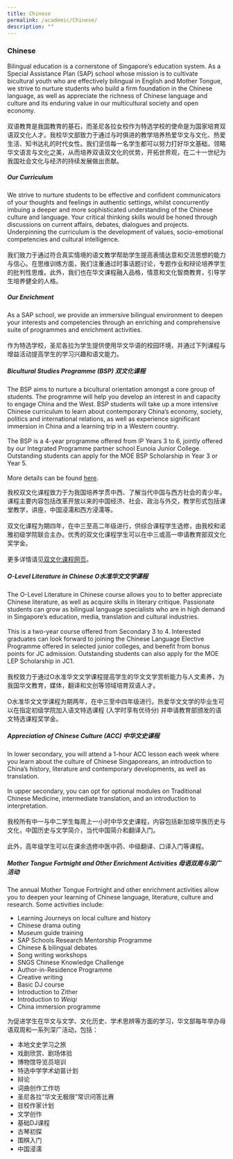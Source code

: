 ```yaml
---
title: Chinese
permalink: /academic/Chinese/
description: ""
---
```


### **Chinese**
Bilingual education is a cornerstone of Singapore’s education system. As a Special Assistance Plan (SAP) school whose mission is to cultivate bicultural youth who are effectively bilingual in English and Mother Tongue, we strive to nurture students who build a firm foundation in the Chinese language, as well as appreciate the richness of Chinese language and culture and its enduring value in our multicultural society and open economy.<br><br>双语教育是我国教育的基石，而圣尼各拉女校作为特选学校的使命是为国家培育双语双文化人才。我校华文部致力于通过与时俱进的教学培养热爱华文与文化、热爱生活、知书达礼的时代女性。我们坚信每一名学生都可以努力打好华文基础，领略华文语言与文化之美，从而培养双语双文化的优势，开拓世界观，在二十一世纪为我国社会文化与经济的持续发展做出贡献。  

##### **Our Curriculum**
We strive to nurture students to be effective and confident communicators of your thoughts and feelings in authentic settings, whilst concurrently imbuing a deeper and more sophisticated understanding of the Chinese culture and language. Your critical thinking skills would be honed through discussions on current affairs, debates, dialogues and projects. Underpinning the curriculum is the development of values, socio-emotional competencies and cultural intelligence.<br><br>我们致力于通过符合真实情境的语文教学帮助学生提高表情达意和交流思想的能力与信心。在思维训练方面，我们注重通过时事话题讨论，专题作业和辩论培养学生的批判性思维。此外，我们也在华文课程融入品格，情意和文化智商教育，引导学生培养健全的人格。

##### **Our Enrichment**
As a SAP school, we provide an immersive bilingual environment to deepen your interests and competencies through an enriching and comprehensive suite of programmes and enrichment activities.<br><br>作为特选学校，圣尼各拉为学生提供使用华文华语的校园环境，并通过下列课程与增益活动提高学生的学习兴趣和语文能力。

##### **Bicultural Studies Programme (BSP) 双文化课程**
The BSP aims to nurture a bicultural orientation amongst a core group of students. The programme will help you develop an interest in and capacity to engage China and the West. BSP students will take up a more intensive Chinese curriculum to learn about contemporary China’s economy, society, politics and international relations, as well as experience significant immersion in China and a learning trip in a Western country.<br><br>The BSP is a 4-year programme offered from IP Years 3 to 6, jointly offered by our Integrated Programme partner school Eunoia Junior College. Outstanding students can apply for the MOE BSP Scholarship in Year 3 or Year 5.<br><br>More details can be found&nbsp;[here](/flagship-programmes/talent-development/bicultural-studies-programme/).

我校双文化课程致力于为我国培养学贯中西、了解当代中国与西方社会的青少年。课程主要内容包括改革开放以来的中国经济、社会、政治与外交，教学形式包括课堂教学，讲座，中国浸濡和西方浸濡等。<br><br>双文化课程为期四年，在中三至高二年级进行，供综合课程学生选修，由我校和诺雅初级学院联合主办。优秀的双文化课程学生可以在中三或高一申请教育部双文化奖学金。<br><br>更多详情请见[双文化课程网页](/flagship-programmes/talent-development/bicultural-studies-programme/)。

##### **O-Level Literature in Chinese O水准华文文学课程**
The O-Level Literature in Chinese course allows you to to better appreciate Chinese literature, as well as acquire skills in literary critique. Passionate students can grow as bilingual language specialists who are in high demand in Singapore’s education, media, translation and cultural industries.<br><br>This is a two-year course offered from Secondary 3 to 4. Interested graduates can look forward to joining the Chinese Language Elective Programme offered in selected junior colleges, and benefit from bonus points for JC admission. Outstanding students can also apply for the MOE LEP Scholarship in JC1.<br><br>我校致力于通过O水准华文文学课程提高学生的华文文学赏析能力与人文素养，为我国华文教育，媒体，翻译和文创等领域培育双语人才。<br><br>O水准华文文学课程为期两年，在中三至中四年级进行。热爱华文文学的毕业生可以在指定初级学院加入语文特选课程 (入学时享有优待分) 并申请教育部颁发的语文特选课程奖学金。

##### **Appreciation of Chinese Culture (ACC) 中华文史课程**
In lower secondary, you will attend a 1-hour ACC lesson each week where you learn about the culture of Chinese Singaporeans, an introduction to China’s history, literature and contemporary developments, as well as translation.<br><br>In upper secondary, you can opt for optional modules on Traditional Chinese Medicine, intermediate translation, and an introduction to interpretation.<br><br>我校所有中一与中二学生每周上一小时中华文史课程，内容包括新加坡华族历史与文化，中国历史与文学简介，当代中国简介和翻译入门。<br><br>此外，高年级学生可以在课余选修中医中药、中级翻译、口译入门等课程。

##### **Mother Tongue Fortnight and Other Enrichment Activities 母语双周与深广活动**
The annual Mother Tongue Fortnight and other enrichment activities allow you to deepen your learning of Chinese language, literature, culture and research. Some activities include:

*   Learning Journeys on local culture and history
*   Chinese drama outing
*   Museum guide training
*   SAP Schools Research Mentorship Programme
*   Chinese &amp; bilingual debates
*   Song writing workshops
*   SNGS Chinese Knowledge Challenge
*   Author-in-Residence Programme
*   Creative writing
*   Basic DJ course
*   Introduction to Zither
*   Introduction to&nbsp;_Weiqi_
*   China immersion programme

为促进学生在华文与文学、文化历史、学术思辨等方面的学习，华文部每年举办母语双周和一系列深广活动，包括：

*   本地文史学习之旅
*   戏剧欣赏、剧场体验
*   博物馆导览员培训
*   特选中学学术幼苗计划
*   辩论
*   词曲创作工作坊
*   圣尼各拉“华文无极限”常识问答比赛
*   驻校作家计划
*   文学创作
*   基础DJ课程
*   古琴初探
*   围棋入门
*   中国浸濡